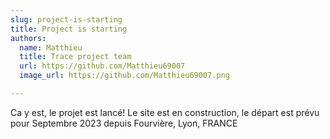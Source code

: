 ```yaml
---
slug: project-is-starting
title: Project is starting
authors: 
  name: Matthieu
  title: Trace project team
  url: https://github.com/Matthieu69007
  image_url: https://github.com/Matthieu69007.png

---
```


Ca y est, le projet est lancé! Le site est en construction, le départ est prévu pour Septembre 2023 depuis Fourvière, Lyon, FRANCE

